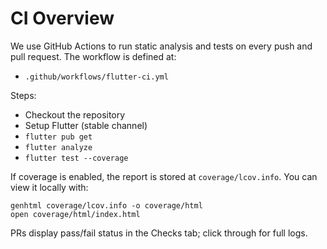 # CI Overview

We use GitHub Actions to run static analysis and tests on every push and pull request. The workflow is defined at:

- `.github/workflows/flutter-ci.yml`

Steps:

- Checkout the repository
- Setup Flutter (stable channel)
- `flutter pub get`
- `flutter analyze`
- `flutter test --coverage`

If coverage is enabled, the report is stored at `coverage/lcov.info`. You can view it locally with:

```
genhtml coverage/lcov.info -o coverage/html
open coverage/html/index.html
```

PRs display pass/fail status in the Checks tab; click through for full logs.

